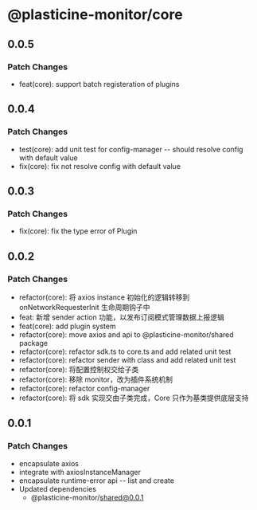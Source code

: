 # @plasticine-monitor/core

## 0.0.5

### Patch Changes

- feat(core): support batch registeration of plugins

## 0.0.4

### Patch Changes

- test(core): add unit test for config-manager -- should resolve config with default value
- fix(core): fix not resolve config with default value

## 0.0.3

### Patch Changes

- fix(core): fix the type error of Plugin

## 0.0.2

### Patch Changes

- refactor(core): 将 axios instance 初始化的逻辑转移到 onNetworkRequesterInit 生命周期钩子中
- feat: 新增 sender action 功能，以发布订阅模式管理数据上报逻辑
- feat(core): add plugin system
- refactor(core): move axios and api to @plasticine-monitor/shared package
- refactor(core): refactor sdk.ts to core.ts and add related unit test
- refactor(core): refactor sender with class and add related unit test
- refactor(core): 将配置控制权交给子类
- refactor(core): 移除 monitor，改为插件系统机制
- refactor(core): refactor config-manager
- refactor(core): 将 sdk 实现交由子类完成，Core 只作为基类提供底层支持

## 0.0.1

### Patch Changes

- encapsulate axios
- integrate with axiosInstanceManager
- encapsulate runtime-error api -- list and create
- Updated dependencies
  - @plasticine-monitor/shared@0.0.1
